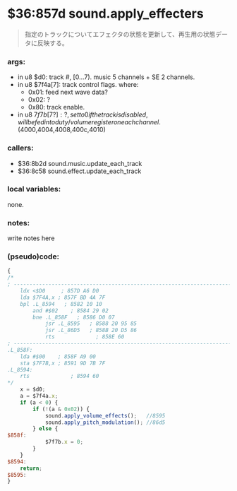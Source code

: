 ﻿
# $36:857d sound.apply_effecters
> 指定のトラックについてエフェクタの状態を更新して、再生用の状態データに反映する。

### args:
+	in u8 $d0: track #, [0...7). music 5 channels + SE 2 channels.
+	in u8 $7f4a[7]: track control flags. where:
	- 0x01: feed next wave data?
	- 0x02: ?
	- 0x80: track enable.
+	in u8 $7f7b[7?]: ?, set to 0 if the track is disabled,
	will be fed into duty/volume register on each channel. ($4000,4004,4008,400c,4010)

### callers:
+	$36:8b2d sound.music.update_each_track
+	$36:8c58 sound.effect.update_each_track

### local variables:
none.

### notes:
write notes here

### (pseudo)code:
```js
{
/*
; ----------------------------------------------------------------------------
    ldx <$D0     ; 857D A6 D0
    lda $7F4A,x ; 857F BD 4A 7F
    bpl .L_8594   ; 8582 10 10
		and #$02    ; 8584 29 02
		bne .L_858F   ; 8586 D0 07
			jsr .L_8595   ; 8588 20 95 85
			jsr .L_86D5   ; 858B 20 D5 86
			rts             ; 858E 60
; ----------------------------------------------------------------------------
.L_858F:
    lda #$00    ; 858F A9 00
    sta $7F7B,x ; 8591 9D 7B 7F
.L_8594:
    rts             ; 8594 60
*/
	x = $d0;
	a = $7f4a.x;
	if (a < 0) {
		if (!(a & 0x02)) {
			sound.apply_volume_effects();	//8595
			sound.apply_pitch_modulation();	//86d5
		} else {
$858f:
			$7f7b.x = 0;
		}
	}
$8594:
	return;
$8595:
}
```




